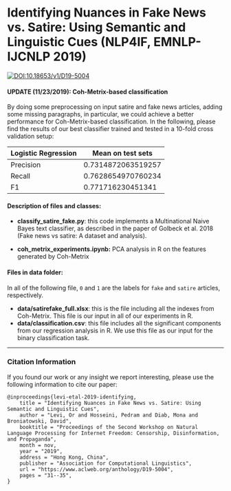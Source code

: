# Identifying Nuances in Fake News vs. Satire: Using Semantic and Linguistic Cues (NLP4IF, EMNLP-IJCNLP 2019)

[![DOI:10.18653/v1/D19-5004](https://zenodo.org/badge/DOI/10.18653/v1/D19-5004.svg)](https://doi.org/10.18653/v1/D19-5004)

#### UPDATE (11/23/2019): Coh-Metrix-based classification
By doing some preprocessing on input satire and fake news articles, adding some missing paragraphs, in particular, we could achieve a better performance for Coh-Metrix-based classification. In the following, please find the results of our best classifier trained and tested in a 10-fold cross validation setup:

| Logistic Regression  | Mean on test sets |
| ------------- | ------------- |
| Precision | 0.7314872063519257  |
| Recall | 0.7628654970760234  |
| F1 | 0.771716230451341 |



#### Description of files and classes:
* **classify_satire_fake.py**: this code implements a Multinational Naive Bayes text classifier, as described in the paper of Golbeck et al. 2018 (Fake news vs satire: A dataset and analysis).

* **coh_metrix_experiments.ipynb:** PCA analysis in R on the features generated by Coh-Metrix

#### Files in data folder:
In all of the following file, `0` and `1` are the labels for `fake` and `satire` articles, respectively.

* **data/satirefake_full.xlsx**: this is the file including all the indexes from Coh-Metrix. This file is our input in all of our experiments in R.
* **data/classification.csv**: this file includes all the significant components from our regression analysis in R. We use this file as our input for the binary classification task.

---
### Citation Information
If you found our work or any insight we report interesting, please use the following information to cite our paper:

```
@inproceedings{levi-etal-2019-identifying,
    title = "Identifying Nuances in Fake News vs. Satire: Using Semantic and Linguistic Cues",
    author = "Levi, Or and Hosseini, Pedram and Diab, Mona and Broniatowski, David",
    booktitle = "Proceedings of the Second Workshop on Natural Language Processing for Internet Freedom: Censorship, Disinformation, and Propaganda",
    month = nov,
    year = "2019",
    address = "Hong Kong, China",
    publisher = "Association for Computational Linguistics",
    url = "https://www.aclweb.org/anthology/D19-5004",
    pages = "31--35",
}
```
